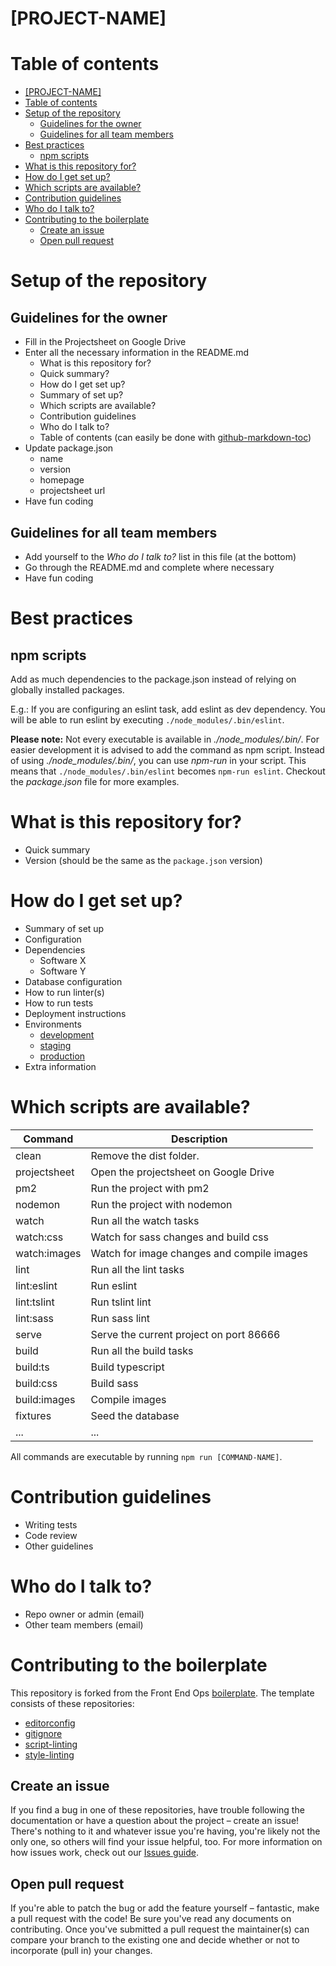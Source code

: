 # [PROJECT-NAME] #

# Table of contents #

   * [[PROJECT-NAME]](#project-name)
   * [Table of contents](#table-of-contents)
   * [Setup of the repository](#setup-of-the-repository)
      * [Guidelines for the owner](#guidelines-for-the-owner)
      * [Guidelines for all team members](#guidelines-for-all-team-members)
   * [Best practices](#best-practices)
      * [npm scripts](#npm-scripts)
   * [What is this repository for?](#what-is-this-repository-for)
   * [How do I get set up?](#how-do-i-get-set-up)
   * [Which scripts are available?](#which-scripts-are-available)
   * [Contribution guidelines](#contribution-guidelines)
   * [Who do I talk to?](#who-do-i-talk-to)
   * [Contributing to the boilerplate](#contributing-to-the-boilerplate)
      * [Create an issue](#create-an-issue)
      * [Open pull request](#open-pull-request)

# Setup of the repository #

## Guidelines for the owner ##

* Fill in the Projectsheet on Google Drive
* Enter all the necessary information in the README.md
    * What is this repository for?
    * Quick summary?
    * How do I get set up?
    * Summary of set up?
    * Which scripts are available?
    * Contribution guidelines
    * Who do I talk to?
    * Table of contents (can easily be done with [github-markdown-toc])
* Update package.json
    * name
    * version
    * homepage
    * projectsheet url
* Have fun coding

## Guidelines for all team members ##

* Add yourself to the _Who do I talk to?_ list in this file (at the bottom)
* Go through the README.md and complete where necessary
* Have fun coding

# Best practices #

## npm scripts ##

Add as much dependencies to the package.json instead of relying on globally installed packages.

E.g.: If you are configuring an eslint task, add eslint as dev dependency. You will be able to run eslint by executing `./node_modules/.bin/eslint`.

**Please note:** Not every executable is available in _./node_modules/.bin/_. For easier development it is advised to add the command as npm script. Instead of using _./node_modules/.bin/_, you can use _npm-run_ in your script. This means that `./node_modules/.bin/eslint` becomes `npm-run eslint`. Checkout the _package.json_ file for more examples.

# What is this repository for? #

* Quick summary
* Version (should be the same as the `package.json` version)

# How do I get set up? #

* Summary of set up
* Configuration
* Dependencies
    * Software X
    * Software Y
* Database configuration
* How to run linter(s)
* How to run tests
* Deployment instructions
* Environments
    * [development][development-url]
    * [staging][staging-url]
    * [production][production-url]
* Extra information

# Which scripts are available? #

| Command       | Description                                 |
| ------------- |-------------------------------------------- |
| clean         | Remove the dist folder.                     |
| projectsheet  | Open the projectsheet on Google Drive       |
| pm2           | Run the project with pm2                    |
| nodemon       | Run the project with nodemon                |
| watch         | Run all the watch tasks                     |
| watch:css     | Watch for sass changes and build css        |
| watch:images  | Watch for image changes and compile images  |
| lint          | Run all the lint tasks                      |
| lint:eslint   | Run eslint                                  |
| lint:tslint   | Run tslint lint                             |
| lint:sass     | Run sass lint                               |
| serve         | Serve the current project on port 86666     |
| build         | Run all the build tasks                     |
| build:ts      | Build typescript                            |
| build:css     | Build sass                                  |
| build:images  | Compile images                              |
| fixtures      | Seed the database                           |
| ...           | ...                                         |

All commands are executable by running `npm run [COMMAND-NAME]`.

# Contribution guidelines #

* Writing tests
* Code review
* Other guidelines

# Who do I talk to? #

* Repo owner or admin (email)
* Other team members (email)

# Contributing to the boilerplate #

This repository is forked from the Front End Ops [boilerplate]. The template consists of these repositories:
* [editorconfig]
* [gitignore]
* [script-linting]
* [style-linting]

## Create an issue ##

If you find a bug in one of these repositories, have trouble following the documentation or have a question about the project – create an issue! There's nothing to it and whatever issue you're having, you're likely not the only one, so others will find your issue helpful, too. For more information on how issues work, check out our [Issues guide].

## Open pull request ##

If you're able to patch the bug or add the feature yourself – fantastic, make a pull request with the code! Be sure you've read any documents on contributing. Once you've submitted a pull request the maintainer(s) can compare your branch to the existing one and decide whether or not to incorporate (pull in) your changes.


[//]: # (All links should be included below)

   [//]: # (Url's where the project can be found)
   [development-url]: <https://bitbucket.org/district01/boilerplate/overview>
   [staging-url]: <https://bitbucket.org/district01/boilerplate/overview>
   [production-url]: <https://bitbucket.org/district01/boilerplate/overview>

   [//]: # (Front End Ops repositories)
   [Issues guide]: <https://bitbucket.org/district01/boilerplate/issues?status=new&status=open>
   [boilerplate]: <https://bitbucket.org/district01/boilerplate>
   [editorconfig]: <https://bitbucket.org/district01/editorconfig>
   [gitignore]: <https://bitbucket.org/district01/gitignore>
   [machine-setup]: <https://bitbucket.org/district01/machine-setup>
   [npm-scripts]: <https://bitbucket.org/district01/npm-scripts>
   [script-linting]: <https://bitbucket.org/district01/script-linting>
   [style-linting]: <https://bitbucket.org/district01/style-linting>

   [//]: # (Miscellaneous)
   [github-markdown-toc]: <https://github.com/ekalinin/github-markdown-toc>